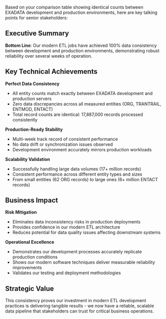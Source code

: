 Based on your comparison table showing identical counts between EXADATA development and production environments, here are key talking points for senior stakeholders:

## Executive Summary
**Bottom Line**: Our modern ETL jobs have achieved 100% data consistency between development and production environments, demonstrating robust reliability over several weeks of operation.

## Key Technical Achievements

**Perfect Data Consistency**
- All entity counts match exactly between EXADATA development and production servers
- Zero data discrepancies across all measured entities (ORG, TRANTRAIL, ENTMOD, ENTACT)
- Total record counts are identical: 17,887,000 records processed consistently

**Production-Ready Stability**
- Multi-week track record of consistent performance
- No data drift or synchronization issues observed
- Development environment accurately mirrors production workloads

**Scalability Validation**
- Successfully handling large data volumes (17+ million records)
- Consistent performance across different entity types and sizes
- From small entities (62 ORG records) to large ones (6+ million ENTACT records)

## Business Impact

**Risk Mitigation**
- Eliminates data inconsistency risks in production deployments
- Provides confidence in our modern ETL architecture
- Reduces potential for data quality issues affecting downstream systems

**Operational Excellence**
- Demonstrates our development processes accurately replicate production conditions
- Shows our modern software techniques deliver measurable reliability improvements
- Validates our testing and deployment methodologies

## Strategic Value
This consistency proves our investment in modern ETL development practices is delivering tangible results - we now have a reliable, scalable data pipeline that stakeholders can trust for critical business operations.
